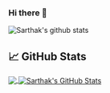 ### Hi there 👋

![Sarthak's github stats](https://github-readme-stats.vercel.app/api?username=sarthakagrawal927&hide=contribs,prs)

## &#x1f4c8; GitHub Stats

<a href="https://github.com/sarthakagrawal927/sarthakagrawal927">
  <img align="center" src="https://github-readme-stats.vercel.app/api/top-langs/?username=sarthakagrawal927&title_color=ffffff&text_color=c9cacc&icon_color=2bbc8a&bg_color=1d1f21" />
</a>
<a href="https://github.com/sarthakagrawal927/sarthakagrawal927">
  <img align="center" src="https://github-readme-stats.vercel.app/api?username=sarthakagrawal927&exclude_repo=PythonMagic&show_icons=true&line_height=44&count_private=false&title_color=ffffff&text_color=c9cacc&icon_color=2bbc8a&bg_color=1d1f21" alt="Sarthak's GitHub Stats" />
</a>
